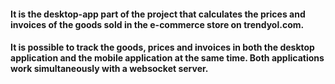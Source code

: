 #### It is the desktop-app part of the project that calculates the prices and invoices of the goods sold in the e-commerce store on trendyol.com.
#### It is possible to track the goods, prices and invoices in both the desktop application and the mobile application at the same time. Both applications work simultaneously with a websocket server.